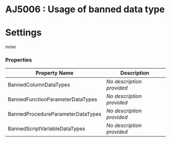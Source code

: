# AJ5006 : Usage of banned data type



# Settings

*none*

### Properties

| Property Name                     | Description               |
|-----------------------------------|---------------------------|
| BannedColumnDataTypes             | *No description provided* |
| BannedFunctionParameterDataTypes  | *No description provided* |
| BannedProcedureParameterDataTypes | *No description provided* |
| BannedScriptVariableDataTypes     | *No description provided* |

